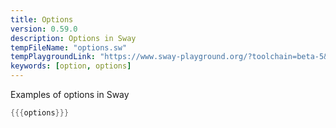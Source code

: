 ```yaml
---
title: Options
version: 0.59.0
description: Options in Sway
tempFileName: "options.sw"
tempPlaygroundLink: "https://www.sway-playground.org/?toolchain=beta-5&transpile=false&gist=2b47b794b06c094042cb76968dc4a07c"
keywords: [option, options]
---
```


Examples of options in Sway

```rust
{{{options}}}
```
